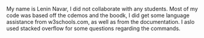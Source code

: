 My name is Lenin Navar, I did not collaborate with any students. Most of my
code was based off the cdemos and the boodk, I did get some language
assistance from w3schools.com, as well as from the documentation. I aslo used
stacked overflow for some questions regarding the commands. 
